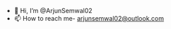 - 👋 Hi, I’m @ArjunSemwal02
- 📫 How to reach me- arjunsemwal02@outlook.com

<!---
ArjunSemwal02/ArjunSemwal02 is a ✨ special ✨ repository because its `README.md` (this file) appears on your GitHub profile.
You can click the Preview link to take a look at your changes.
--->
